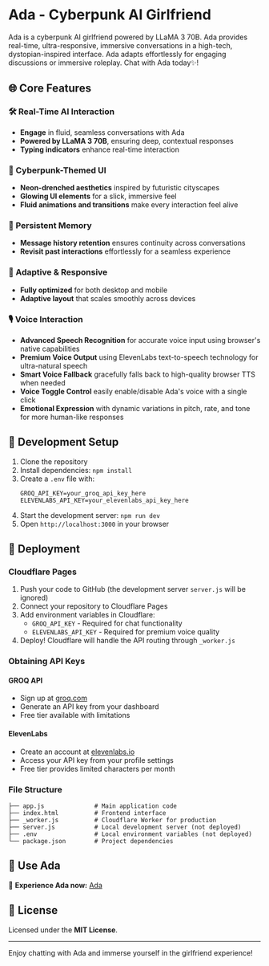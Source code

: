 # Ada - Cyberpunk AI Girlfriend

Ada is a cyberpunk AI girlfriend powered by LLaMA 3 70B. Ada provides real-time, ultra-responsive, immersive conversations in a high-tech, dystopian-inspired interface. Ada adapts effortlessly for engaging discussions or immersive roleplay. Chat with Ada today✨!

## 🌐 Core Features

### 🛠️ Real-Time AI Interaction
- **Engage** in fluid, seamless conversations with Ada
- **Powered by LLaMA 3 70B**, ensuring deep, contextual responses
- **Typing indicators** enhance real-time interaction

### 💠 Cyberpunk-Themed UI
- **Neon-drenched aesthetics** inspired by futuristic cityscapes
- **Glowing UI elements** for a slick, immersive feel
- **Fluid animations and transitions** make every interaction feel alive

### 📝 Persistent Memory
- **Message history retention** ensures continuity across conversations
- **Revisit past interactions** effortlessly for a seamless experience

### 📱 Adaptive & Responsive
- **Fully optimized** for both desktop and mobile
- **Adaptive layout** that scales smoothly across devices

### 🎙️ Voice Interaction
- **Advanced Speech Recognition** for accurate voice input using browser's native capabilities
- **Premium Voice Output** using ElevenLabs text-to-speech technology for ultra-natural speech
- **Smart Voice Fallback** gracefully falls back to high-quality browser TTS when needed
- **Voice Toggle Control** easily enable/disable Ada's voice with a single click
- **Emotional Expression** with dynamic variations in pitch, rate, and tone for more human-like responses

## 🔧 Development Setup

1. Clone the repository
2. Install dependencies: `npm install`
3. Create a `.env` file with:
   ```
   GROQ_API_KEY=your_groq_api_key_here
   ELEVENLABS_API_KEY=your_elevenlabs_api_key_here
   ```
4. Start the development server: `npm run dev`
5. Open `http://localhost:3000` in your browser

## 🚀 Deployment

### Cloudflare Pages

1. Push your code to GitHub (the development server `server.js` will be ignored)
2. Connect your repository to Cloudflare Pages
3. Add environment variables in Cloudflare:
   - `GROQ_API_KEY` - Required for chat functionality
   - `ELEVENLABS_API_KEY` - Required for premium voice quality
4. Deploy! Cloudflare will handle the API routing through `_worker.js`

### Obtaining API Keys

#### GROQ API
- Sign up at [groq.com](https://groq.com)
- Generate an API key from your dashboard
- Free tier available with limitations

#### ElevenLabs
- Create an account at [elevenlabs.io](https://elevenlabs.io)
- Access your API key from your profile settings
- Free tier provides limited characters per month

### File Structure
```
├── app.js              # Main application code
├── index.html          # Frontend interface
├── _worker.js          # Cloudflare Worker for production
├── server.js           # Local development server (not deployed)
├── .env                # Local environment variables (not deployed)
└── package.json        # Project dependencies
```

## 🔗 Use Ada
🔹 **Experience Ada now:** [Ada](https://ada-gf.pages.dev/)

## 📜 License
Licensed under the **MIT License**.

---
Enjoy chatting with Ada and immerse yourself in the girlfriend experience!
